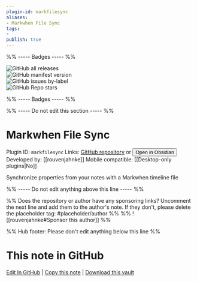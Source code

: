 ```yaml
---
plugin-id: markfilesync
aliases:
- Markwhen File Sync
tags: 
- 
publish: true
---
```


%% ----- Badges ----- %%

![GitHub all releases](https://img.shields.io/github/downloads/rouvenjahnke/Markwhen-File-Sync/total?color=573E7A&logo=github&style=for-the-badge)   
![GitHub manifest version](https://img.shields.io/github/manifest-json/v/rouvenjahnke/Markwhen-File-Sync?color=573E7A&logo=github&style=for-the-badge)   
![GitHub issues by-label](https://img.shields.io/github/issues/rouvenjahnke/Markwhen-File-Sync/help%20wanted?color=573E7A&logo=github&style=for-the-badge)   
![GitHub Repo stars](https://img.shields.io/github/stars/rouvenjahnke/Markwhen-File-Sync?color=573E7A&logo=github&style=for-the-badge)

%% ----- Badges ----- %%

%% ----- Do not edit this section ----- %%

# Markwhen File Sync

Plugin ID: `markfilesync`
Links: [GitHub repository](https://github.com/rouvenjahnke/Markwhen-File-Sync) or [<button id=HH>Open in Obsidian</button>](obsidian://show-plugin?id=markfilesync)
Developed by: [[rouvenjahnke]]
Mobile compatible: [[Desktop-only plugins|No]]

Synchronize properties from your notes with a Markwhen timeline file

%% ----- Do not edit anything above this line ----- %% 

%% Does the repository or author have any sponsoring links? Uncomment the next line and add them to the author's note. If they don't, please delete the placeholder tag: #placeholder/author %%
%% ![[rouvenjahnke#Sponsor this author]] %%

%% Hub footer: Please don't edit anything below this line %%

# This note in GitHub

<span class="git-footer">[Edit In GitHub](https://github.dev/obsidian-community/obsidian-hub/blob/main/02%20-%20Community%20Expansions/02.05%20All%20Community%20Expansions/Plugins/markfilesync.md "git-hub-edit-note") | [Copy this note](https://raw.githubusercontent.com/obsidian-community/obsidian-hub/main/02%20-%20Community%20Expansions/02.05%20All%20Community%20Expansions/Plugins/markfilesync.md "git-hub-copy-note") | [Download this vault](https://github.com/obsidian-community/obsidian-hub/archive/refs/heads/main.zip "git-hub-download-vault") </span>
